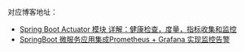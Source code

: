 
对应博客地址：
- [Spring Boot Actuator 模块 详解：健康检查，度量，指标收集和监控](https://ricstudio.top/archives/spring_boot_actuator_learn)
- [SpringBoot 微服务应用集成Prometheus + Grafana 实现监控告警](https://ricstudio.top/archives/monitor_integrate_prometheus_grafana)
